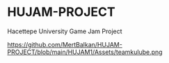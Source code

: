# HUJAM-PROJECT
Hacettepe University Game Jam Project


https://github.com/MertBalkan/HUJAM-PROJECT/blob/main/HUJAM1/Assets/teamkulube.png
